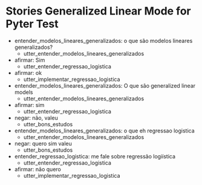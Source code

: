 # Stories Generalized Linear Mode for Pyter Test

* entender_modelos_lineares_generalizados: o que são modelos lineares generalizados?
  * utter_entender_modelos_lineares_generalizados
* afirmar: Sim
  * utter_entender_regressao_logistica
* afirmar: ok   <!-- predicted: bom_humor: ok -->
  * utter_implementar_regressao_logistica   <!-- predicted: utter_bons_estudos -->
* entender_modelos_lineares_generalizados: O que são generalized linear models
  * utter_entender_modelos_lineares_generalizados
* afirmar: sim
  * utter_entender_regressao_logistica
* negar: não, valeu
  * utter_bons_estudos
* entender_modelos_lineares_generalizados: o que eh regressao logistica   <!-- predicted: entender_regressao_logistica: o que eh regressao logistica -->
  * utter_entender_modelos_lineares_generalizados   <!-- predicted: utter_entender_regressao_logistica -->
* negar: quero sim valeu
  * utter_bons_estudos   <!-- predicted: action_default_fallback -->
* entender_regressao_logistica: me fale sobre regressão logiística   <!-- predicted: sobre_pyter: me fale sobre regressão logiística -->
  * utter_entender_regressao_logistica   <!-- predicted: utter_sobre_pyter -->
* afirmar: não quero   <!-- predicted: negar: não quero -->
  * utter_implementar_regressao_logistica
